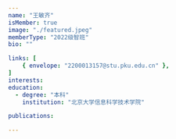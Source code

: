 ```yaml
---
name: "王敏齐"
isMember: true
image: "./featured.jpeg"
memberType: "2022级智班"
bio: ""

links: [
    { envelope: "2200013157@stu.pku.edu.cn" },
]
interests:
education:
  - degree: "本科"
    institution: "北京大学信息科学技术学院"

publications:

---
```


